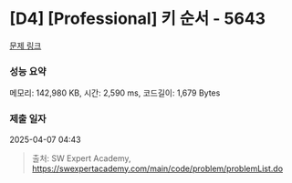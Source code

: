 # [D4] [Professional] 키 순서 - 5643 

[문제 링크](https://swexpertacademy.com/main/code/problem/problemDetail.do?contestProbId=AWXQsLWKd5cDFAUo) 

### 성능 요약

메모리: 142,980 KB, 시간: 2,590 ms, 코드길이: 1,679 Bytes

### 제출 일자

2025-04-07 04:43



> 출처: SW Expert Academy, https://swexpertacademy.com/main/code/problem/problemList.do